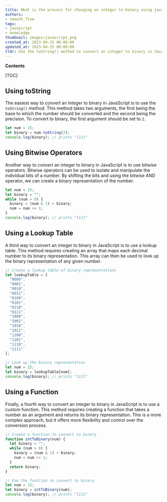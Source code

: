 ```yaml
---
title: What is the process for changing an integer to binary using javascript?
authors:
- smooth_flow
tags:
- javascript
- knowledge
thumbnail: images/javascript.png
created_at: 2023-04-15 00:00:00
updated_at: 2023-04-15 00:00:00
tldr: Use the toString() method to convert an integer to binary in JavaScript.
---
```


**Contents**

[TOC]

## Using toString

The easiest way to convert an integer to binary in JavaScript is to use the `toString()` method. This method takes two arguments, the first being the base to which the number should be converted and the second being the precision. To convert to binary, the first argument should be set to `2`.

```js
let num = 15;
let binary = num.toString(2);
console.log(binary); // prints "1111"
```

## Using Bitwise Operators

Another way to convert an integer to binary in JavaScript is to use bitwise operators. Bitwise operators can be used to isolate and manipulate the individual bits of a number. By shifting the bits and using the bitwise AND operator, we can create a binary representation of the number.

```js
let num = 15;
let binary = "";
while (num > 0) {
  binary = (num & 1) + binary;
  num = num >> 1;
}
console.log(binary); // prints "1111"
```

## Using a Lookup Table

A third way to convert an integer to binary in JavaScript is to use a lookup table. This method requires creating an array that maps each decimal number to its binary representation. This array can then be used to look up the binary representation of any given number.

```js
// Create a lookup table of binary representations
let lookupTable = [
  "0000",
  "0001",
  "0010",
  "0011",
  "0100",
  "0101",
  "0110",
  "0111",
  "1000",
  "1001",
  "1010",
  "1011",
  "1100",
  "1101",
  "1110",
  "1111"
];

// Look up the binary representation
let num = 15;
let binary = lookupTable[num];
console.log(binary); // prints "1111"
```

## Using a Function

Finally, a fourth way to convert an integer to binary in JavaScript is to use a custom function. This method requires creating a function that takes a number as an argument and returns its binary representation. This is a more complex approach, but it offers more flexibility and control over the conversion process.

```js
// Create a function to convert to binary
function intToBinary(num) {
  let binary = "";
  while (num > 0) {
    binary = (num & 1) + binary;
    num = num >> 1;
  }
  return binary;
}

// Use the function to convert to binary
let num = 15;
let binary = intToBinary(num);
console.log(binary); // prints "1111"
```
